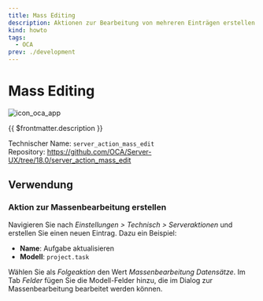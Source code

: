 ```yaml
---
title: Mass Editing
description: Aktionen zur Bearbeitung von mehreren Einträgen erstellen.
kind: howto
tags:
  - OCA
prev: ./development
---
```

# Mass Editing
![icon_oca_app](../attachments/icon_oca_app.png)

{{ $frontmatter.description }}

Technischer Name: `server_action_mass_edit`\
Repository: <https://github.com/OCA/Server-UX/tree/18.0/server_action_mass_edit>

## Verwendung

### Aktion zur Massenbearbeitung erstellen

Navigieren Sie nach *Einstellungen > Technisch > Serveraktionen* und erstellen Sie einen neuen Eintrag. Dazu ein Beispiel:

* **Name**: Aufgabe aktualisieren
* **Modell**: `project.task`

Wählen Sie als *Folgeaktion* den Wert *Massenbearbeitung Datensätze*. Im Tab *Felder* fügen Sie die Modell-Felder hinzu, die im Dialog zur Massenbearbeitung bearbeitet werden können.